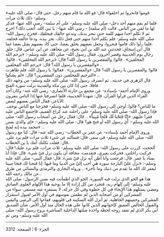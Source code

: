 ------------------------------------------------------------------------

«قوموا فانحروا ثم احلقوا» قال: فو الله ما قام منهم رجل، حتى قال- صلى
الله عليه وسلم- ذلك ثلاث مرات.  
فلما لم يقم منهم أحد دخل- صلى الله عليه وسلم- على أم سلمة- رضي الله
عنها- فذكر لها ما لقي من الناس. قالت (أم سلمة) - رضي الله عنها-: يا نبي
الله، أتحب ذلك؟ اخرج ثم لا تكلم أحدا منهم كلمة حتى تنحر بدنك، وتدعو
حالقك فيحلقك. فخرج رسول الله- صلى الله عليه وسلم- فلم يكلم أحدا منهم حتى
فعل ذلك، نحر بيده، ودعا حالقه فحلقه. فلما رأوا ذلك قاموا فنحروا، وجعل
بعضهم يحلق بعضا، حتى كاد بعضهم يقتل بعضا غما.  
قال ابن إسحاق: فحدثني عبد الله بن أبي نجيح، عن مجاهد، عن ابن عباس. قال:
حلق رجال يوم الحديبية وقصر آخرون. فقال رسول الله- صلى الله عليه وسلم-:
«يرحم الله المحلقين» . قالوا: والمقصرين يا رسول الله؟ قال: «يرحم الله
المحلقين» . قالوا: والمقصرين يا رسول الله؟ قال: «يرحم الله المحلقين» .  
قالوا: والمقصرين يا رسول الله؟ قال: «والمقصرين» . فقالوا: يا رسول الله،
فلم ظاهرت الترحيم للمحلقين دون المقصرين؟ قال: «لم يشكوا» ..  
قال الزهري في حديثه.. ثم انصرف رسول الله- صلى الله عليه وسلم- من وجهه
ذلك قافلا. حتى إذا كان بين مكة والمدينة نزلت سورة الفتح.  
وروى الإمام أحمد- بإسناده- عن مجمع بن حارثة الأنصاري- رضي الله عنه- وكان
أحد القراء الذين قرأوا القرآن. قال: شهدنا الحديبية، فلما انصرفنا عنها
إذا الناس ينفرون الأباعر، فقال الناس بعضهم لبعض:  
ما للناس؟ قالوا: أوحي إلى رسول الله- صلى الله عليه وسلم- فخرجنا مع الناس
نوجف. فإذا رسول الله- صلى الله عليه وسلم- على راحلته عند كراع الغميم،
فاجتمع الناس عليه فقرأ عليهم: «إِنَّا فَتَحْنا لَكَ فَتْحاً مُبِيناً» .. قال: فقال رجل
من أصحاب رسول الله- صلى الله عليه وسلم-: أي رسول الله أو فتح هو؟ قال-
صلى الله عليه وسلم-: «إي والذي نفس محمد بيده إنه لفتح» ..  
وروى الإمام أحمد بإسناده- عن عمر بن الخطاب- رضي الله عنه- قال: كنا مع
رسول الله- صلى الله عليه وسلم- في سفر. قال: فسألته عن شيء ثلاث مرات فلم
يرد علي. قال: فقلت ثكلتك أمك يا بن الخطاب.  
ألححت. كررت على رسول الله- صلى الله عليه وسلم- ثلاث مرات، فلم يرد عليك!
قال: فركبت راحلتي، فحركت بعيري، فتقدمت، مخافة أن يكون نزل فيّ شيء. قال:
فإذا أنا بمناد يا عمر. قال: فرجعت وأنا أظن أنه نزل فيّ شيء. قال: فقال
النبي- صلى الله عليه وسلم-: «نزل عليّ البارحة سورة هي أحب إليّ من الدنيا
وما فيها: إنا فتحنا لك فتحا مبينا ليغفر لك الله ما تقدم من ذنبك وما
تأخر» .. ورواه البخاري والترمذي والنسائي من طرق عن مالك رحمه الله..  
هذا هو الجو الذي نزلت فيه السورة. الجو الذي اطمأنت فيه نفس الرسول- صلى
الله عليه وسلم- إلى إلهام ربه، فتجرد من كل إرادة إلا ما يوحيه هذا
الإلهام العلوي الصادق ومضى يستلهم هذا الإيحاء في كل خطوة وفي كل حركة، لا
يستفزه عنه مستفز، سواء من المشركين أو من أصحابه الذين لم تطمئن نفوسهم في
أول الأمر لقبول استفزاز المشركين وحميتهم الجاهلية. ثم أنزل الله السكينة
في قلوبهم، ففاءوا إلى الرضى واليقين والقبول الخالص العميق كإخوانهم الذين
كانوا على هذه الحال منذ أول الأمر، شأن الصديق أبي بكر الذي لم تفقد روحه
لحظة واحدة صلتها الداخلية المباشرة بروح رسول الله- صلى الله عليه وسلم-
ومن ثم

------------------------------------------------------------------------

الجزء: 6 ¦ الصفحة: 3312
